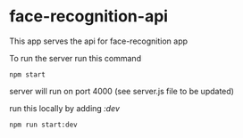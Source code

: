 # face-recognition-api

This app serves the api for face-recognition app

To run the server run this command

```
npm start
```
server will run on port 4000 (see server.js file to be updated)

run this locally by adding *:dev*
```
npm run start:dev
```

